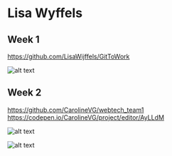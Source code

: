 <h1>Lisa Wyffels</h1>

<h2>Week 1</h2>

https://github.com/LisaWijffels/GitToWork

![alt text](https://drive.google.com/open?id=16glHQXV4eTIlSpFwXKKUFNd-jSKdLXfm)


<h2>Week 2</h2>

https://github.com/CarolineVG/webtech_team1
https://codepen.io/CarolineVG/project/editor/AyLLdM

![alt text](https://drive.google.com/open?id=1Khp0t_JbKstInVlqhzGH00ga-FfwNcNd)

![alt text](https://drive.google.com/open?id=1KUaNB3Z1rxSiRucnfMYFsP1vee_U2ONv)
